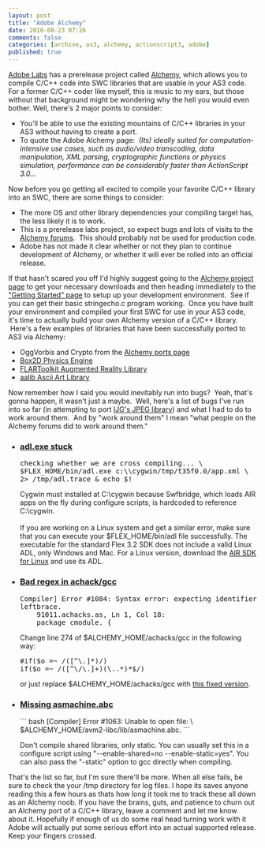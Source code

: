 ```yaml
---
layout: post
title: "Adobe Alchemy"
date: 2010-08-23 07:26
comments: false
categories: [archive, as3, alchemy, actionscript3, adobe]
published: true
---
```


<a href="http://labs.adobe.com/" target="_blank">Adobe Labs</a> has a prerelease project called <a href="http://labs.adobe.com/technologies/alchemy/" target="_blank">Alchemy</a>, which allows you to compile C/C++ code into SWC libraries that are usable in your AS3 code.  For a former C/C++ coder like myself, this is music to my ears, but those without that background might be wondering why the hell you would even bother.  Well, there's 2 major points to consider:
<ul>
	<li>You'll be able to use the existing mountains of C/C++ libraries in your AS3 without having to create a port.</li>
	<li>To quote the Adobe Alchemy page:  <em>(Its) ideally suited for computation-intensive use cases, such as audio/video transcoding, data manipulation, XML parsing, cryptographic functions or physics simulation, performance can be considerably faster than ActionScript 3.0...</em></li>
</ul>
Now before you go getting all excited to compile your favorite C/C++ library into an SWC, there are some things to consider:
<ul>
	<li>The more OS and other library dependencies your compiling target has, the less likely it is to work.</li>
	<li>This is a prerelease labs project, so expect bugs and lots of visits to the <a href="http://forums.adobe.com/community/labs/alchemy" target="_blank">Alchemy forums</a>.  This should probably not be used for production code.</li>
	<li>Adobe has not made it clear whether or not they plan to continue development of Alchemy, or whether it will ever be rolled into an official release.</li>
</ul>
If that hasn't scared you off I'd highly suggest going to the <a href="http://labs.adobe.com/technologies/alchemy/" target="_blank">Alchemy project page</a> to get your necessary downloads and then heading immediately to the <a href="http://labs.adobe.com/wiki/index.php/Alchemy:Documentation:Getting_Started" target="_blank">"Getting Started" page</a> to setup up your development environment.  See if you can get their basic stringecho.c program working.  Once you have built your environment and compiled your first SWC for use in your AS3 code, it's time to actually build your own Alchemy version of a C/C++ library.  Here's a few examples of libraries that have been successfully ported to AS3 via Alchemy:
<ul>
	<li>OggVorbis and Crypto from the <a href="http://labs.adobe.com/wiki/index.php/Alchemy:Libraries" target="_blank">Alchemy ports page</a></li>
	<li><a href="http://wiki.github.com/jesses/wck/box2d-flash-alchemy-port" target="_blank">Box2D Physics Engine</a></li>
	<li><a href="http://www.libspark.org/svn/as3/FLARToolKit/branches/alchemy/" target="_blank">FLARToolkit Augmented Reality Library</a></li>
	<li><a href="http://www.peternitsch.net/demo/aa-lib/index.html" target="_blank">aalib Ascii Art Library</a></li>
</ul>
<div style="margin-left: auto; margin-right: auto; width: 450px;">

</div>
Now remember how I said you would inevitably run into bugs?  Yeah, that's gonna happen, it wasn't just a maybe.  Well, here's a list of bugs I've run into so far (in attempting to port <a href="http://www.ijg.org/" target="_blank">IJG's JPEG library</a>) and what I had to do to work around them.  And by "work around them" I mean "what people on the Alchemy forums did to work around them."
<ul>
	<li>
<h3 style="text-decoration: underline;">adl.exe stuck</h3>
<pre lang="bash">checking whether we are cross compiling... \
$FLEX_HOME/bin/adl.exe c:\\cygwin/tmp/t35f0.0/app.xml \
2> /tmp/adl.trace &amp; echo $!</pre>
Cygwin must installed at C:\cygwin because Swfbridge, which loads AIR apps on the fly during configure scripts, is hardcoded to reference C:\cygwin.  <br><br>If you are working on a Linux system and get a similar error, make sure that you can execute your $FLEX_HOME/bin/adl file successfully.  The executable for the standard Flex 3.2 SDK does not include a valid Linux ADL, only Windows and Mac.  For a Linux version, download the <a href="http://www.adobe.com/products/air/tools/sdk/" target="_blank">AIR SDK for Linux</a> and use its ADL.</li>
	<li>
<h3 style="text-decoration: underline;">Bad regex in achack/gcc</h3>
<pre lang="bash">Compiler] Error #1084: Syntax error: expecting identifier before \
leftbrace.
    91011.achacks.as, Ln 1, Col 18:
    package cmodule. {</pre>
Change line 274 of $ALCHEMY_HOME/achacks/gcc in the following way:
<pre lang="perl">#if($o =~ /([^\.]*)/)
if($o =~ /([^\/\.]+)(\..*)*$/)</pre>
or just replace $ALCHEMY_HOME/achacks/gcc with <a href="http://savagelook.com/misc/gcc">this fixed version</a>.</li>
	<li>
<h3 style="text-decoration: underline;">Missing asmachine.abc</h3>
``` bash
[Compiler] Error #1063: Unable to open file: \
$ALCHEMY_HOME/avm2-libc/lib/asmachine.abc.
```

Don't compile shared libraries, only static.  You can usually set this in a configure script using "--enable-shared=no --enable-static=yes".  You can also pass the "-static" option to gcc directly when compiling.</li>
</ul>
That's the list so far, but I'm sure there'll be more.  When all else fails, be sure to check the your /tmp directory for log files.  I hope its saves anyone reading this a few hours as thats how long it took me to track these all down as an Alchemy noob.  If you have the brains, guts, and patience to churn out an Alchemy port of a C/C++ library, leave a comment and let me know about it.  Hopefully if enough of us do some real head turning work with it Adobe will actually put some serious effort into an actual supported release.  Keep your fingers crossed.